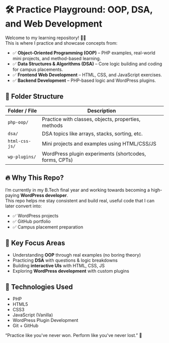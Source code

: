 # 🛠️ Practice Playground: OOP, DSA, and Web Development

Welcome to my learning repository! 👨‍💻  
This is where I practice and showcase concepts from:

- ✅ **Object-Oriented Programming (OOP)** – PHP examples, real-world mini projects, and method-based learning.
- ✅ **Data Structures & Algorithms (DSA)** – Core logic building and coding for campus placements.
- ✅ **Frontend Web Development** – HTML, CSS, and JavaScript exercises.
- ✅ **Backend Development** – PHP-based logic and WordPress plugins.


## 📂 Folder Structure

| Folder / File            | Description                                 |
|--------------------------|---------------------------------------------|
| `php-oop/`               | Practice with classes, objects, properties, methods |
| `dsa/`                   | DSA topics like arrays, stacks, sorting, etc. |
| `html-css-js/`           | Mini projects and examples using HTML/CSS/JS |
| `wp-plugins/`            | WordPress plugin experiments (shortcodes, forms, CPTs) |



## 🔥 Why This Repo?

I’m currently in my B.Tech final year and working towards becoming a high-paying **WordPress developer**.  
This repo helps me stay consistent and build real, useful code that I can later convert into:

- ✅ WordPress projects
- ✅ GitHub portfolio
- ✅ Campus placement preparation



## 🧠 Key Focus Areas

- Understanding **OOP** through real examples (no boring theory)
- Practicing **DSA** with questions & logic breakdowns
- Building **interactive UIs** with HTML, CSS, JS
- Exploring **WordPress development** with custom plugins



## 🚀 Technologies Used

- PHP
- HTML5
- CSS3
- JavaScript (Vanilla)
- WordPress Plugin Development
- Git + GitHub


 “Practice like you've never won. Perform like you've never lost.” 🔁

